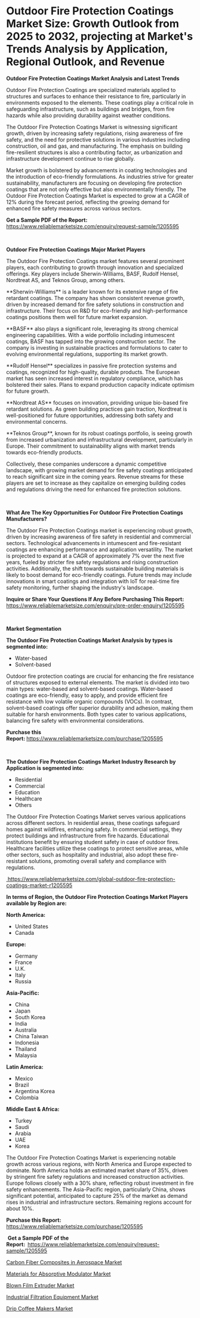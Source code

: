 <p><h1>Outdoor Fire Protection Coatings Market Size: Growth Outlook from 2025 to 2032, projecting at Market's Trends Analysis by Application, Regional Outlook, and Revenue</h1></p><p><strong>Outdoor Fire Protection Coatings Market Analysis and Latest Trends</strong></p>
<p><p>Outdoor Fire Protection Coatings are specialized materials applied to structures and surfaces to enhance their resistance to fire, particularly in environments exposed to the elements. These coatings play a critical role in safeguarding infrastructure, such as buildings and bridges, from fire hazards while also providing durability against weather conditions.</p><p>The Outdoor Fire Protection Coatings Market is witnessing significant growth, driven by increasing safety regulations, rising awareness of fire safety, and the need for protective solutions in various industries including construction, oil and gas, and manufacturing. The emphasis on building fire-resilient structures is also a contributing factor, as urbanization and infrastructure development continue to rise globally.</p><p>Market growth is bolstered by advancements in coating technologies and the introduction of eco-friendly formulations. As industries strive for greater sustainability, manufacturers are focusing on developing fire protection coatings that are not only effective but also environmentally friendly. The Outdoor Fire Protection Coatings Market is expected to grow at a CAGR of 12% during the forecast period, reflecting the growing demand for enhanced fire safety measures across various sectors.</p></p>
<p><strong>Get a Sample PDF of the Report:&nbsp;</strong> <a href="https://www.reliablemarketsize.com/enquiry/request-sample/1205595?utm_campaign=2640&utm_medium=2&utm_source=Github&utm_content=ia&utm_term=26032025&utm_id=outdoor-fire-protection-coatings">https://www.reliablemarketsize.com/enquiry/request-sample/1205595</a></p>
<p>&nbsp;</p>
<p><strong>Outdoor Fire Protection Coatings Major Market Players</strong></p>
<p><p>The Outdoor Fire Protection Coatings market features several prominent players, each contributing to growth through innovation and specialized offerings. Key players include Sherwin-Williams, BASF, Rudolf Hensel, Nordtreat AS, and Teknos Group, among others.</p><p>**Sherwin-Williams** is a leader known for its extensive range of fire retardant coatings. The company has shown consistent revenue growth, driven by increased demand for fire safety solutions in construction and infrastructure. Their focus on R&D for eco-friendly and high-performance coatings positions them well for future market expansion.</p><p>**BASF** also plays a significant role, leveraging its strong chemical engineering capabilities. With a wide portfolio including intumescent coatings, BASF has tapped into the growing construction sector. The company is investing in sustainable practices and formulations to cater to evolving environmental regulations, supporting its market growth.</p><p>**Rudolf Hensel** specializes in passive fire protection systems and coatings, recognized for high-quality, durable products. The European market has seen increased interest in regulatory compliance, which has bolstered their sales. Plans to expand production capacity indicate optimism for future growth.</p><p>**Nordtreat AS** focuses on innovation, providing unique bio-based fire retardant solutions. As green building practices gain traction, Nordtreat is well-positioned for future opportunities, addressing both safety and environmental concerns.</p><p>**Teknos Group**, known for its robust coatings portfolio, is seeing growth from increased urbanization and infrastructural development, particularly in Europe. Their commitment to sustainability aligns with market trends towards eco-friendly products.</p><p>Collectively, these companies underscore a dynamic competitive landscape, with growing market demand for fire safety coatings anticipated to reach significant size in the coming years. Revenue streams for these players are set to increase as they capitalize on emerging building codes and regulations driving the need for enhanced fire protection solutions.</p></p>
<p>&nbsp;</p>
<p><strong>What Are The Key Opportunities For Outdoor Fire Protection Coatings Manufacturers?</strong></p>
<p><p>The Outdoor Fire Protection Coatings market is experiencing robust growth, driven by increasing awareness of fire safety in residential and commercial sectors. Technological advancements in intumescent and fire-resistant coatings are enhancing performance and application versatility. The market is projected to expand at a CAGR of approximately 7% over the next five years, fueled by stricter fire safety regulations and rising construction activities. Additionally, the shift towards sustainable building materials is likely to boost demand for eco-friendly coatings. Future trends may include innovations in smart coatings and integration with IoT for real-time fire safety monitoring, further shaping the industry's landscape.</p></p>
<p><strong>Inquire or Share Your Questions If Any Before Purchasing This Report:</strong> <a href="https://www.reliablemarketsize.com/enquiry/pre-order-enquiry/1205595?utm_campaign=2640&utm_medium=2&utm_source=Github&utm_content=ia&utm_term=26032025&utm_id=outdoor-fire-protection-coatings">https://www.reliablemarketsize.com/enquiry/pre-order-enquiry/1205595</a></p>
<p>&nbsp;</p>
<p><strong>Market Segmentation</strong></p>
<p><strong>The Outdoor Fire Protection Coatings Market Analysis by types is segmented into:</strong></p>
<p><ul><li>Water-based</li><li>Solvent-based</li></ul></p>
<p><p>Outdoor fire protection coatings are crucial for enhancing the fire resistance of structures exposed to external elements. The market is divided into two main types: water-based and solvent-based coatings. Water-based coatings are eco-friendly, easy to apply, and provide efficient fire resistance with low volatile organic compounds (VOCs). In contrast, solvent-based coatings offer superior durability and adhesion, making them suitable for harsh environments. Both types cater to various applications, balancing fire safety with environmental considerations.</p></p>
<p><strong>Purchase this Report:&nbsp;</strong><a href="https://www.reliablemarketsize.com/purchase/1205595?utm_campaign=2640&utm_medium=2&utm_source=Github&utm_content=ia&utm_term=26032025&utm_id=outdoor-fire-protection-coatings">https://www.reliablemarketsize.com/purchase/1205595</a></p>
<p>&nbsp;</p>
<p><strong>The Outdoor Fire Protection Coatings Market Industry Research by Application is segmented into:</strong></p>
<p><ul><li>Residential</li><li>Commercial</li><li>Education</li><li>Healthcare</li><li>Others</li></ul></p>
<p><p>The Outdoor Fire Protection Coatings Market serves various applications across different sectors. In residential areas, these coatings safeguard homes against wildfires, enhancing safety. In commercial settings, they protect buildings and infrastructure from fire hazards. Educational institutions benefit by ensuring student safety in case of outdoor fires. Healthcare facilities utilize these coatings to protect sensitive areas, while other sectors, such as hospitality and industrial, also adopt these fire-resistant solutions, promoting overall safety and compliance with regulations.</p></p>
<p><a href="https://www.reliablemarketsize.com/global-outdoor-fire-protection-coatings-market-r1205595?utm_campaign=2640&utm_medium=2&utm_source=Github&utm_content=ia&utm_term=26032025&utm_id=outdoor-fire-protection-coatings">&nbsp;https://www.reliablemarketsize.com/global-outdoor-fire-protection-coatings-market-r1205595</a></p>
<p><strong>In terms of Region, the Outdoor Fire Protection Coatings Market Players available by Region are:</strong></p>
<p>
    <p> <strong> North America: </strong>
        <ul>
            <li>United States</li>
            <li>Canada</li>
        </ul>
        </p> 
    <p> <strong> Europe: </strong>
        <ul>
            <li>Germany</li>
            <li>France</li>
            <li>U.K.</li>
            <li>Italy</li>
            <li>Russia</li>
        </ul>
        </p> 
    <p> <strong> Asia-Pacific: </strong>
        <ul>
            <li>China</li>
            <li>Japan</li>
            <li>South Korea</li>
            <li>India</li>
            <li>Australia</li>
            <li>China Taiwan</li>
            <li>Indonesia</li>
            <li>Thailand</li>
            <li>Malaysia</li>
        </ul>
        </p> 
    <p> <strong> Latin America: </strong>
        <ul>
            <li>Mexico</li>
            <li>Brazil</li>
            <li>Argentina Korea</li>
            <li>Colombia</li>
        </ul>
        </p> 
    <p> <strong> Middle East & Africa: </strong>
        <ul>
            <li>Turkey</li>
            <li>Saudi</li>
            <li>Arabia</li>
            <li>UAE</li>
            <li>Korea</li>
        </ul>
    </p>
    </p>
<p><p>The Outdoor Fire Protection Coatings Market is experiencing notable growth across various regions, with North America and Europe expected to dominate. North America holds an estimated market share of 35%, driven by stringent fire safety regulations and increased construction activities. Europe follows closely with a 30% share, reflecting robust investment in fire safety enhancements. The Asia-Pacific region, particularly China, shows significant potential, anticipated to capture 25% of the market as demand rises in industrial and infrastructure sectors. Remaining regions account for about 10%.</p></p>
<p><strong>Purchase this Report: </strong><a href="https://www.reliablemarketsize.com/purchase/1205595?utm_campaign=2640&utm_medium=2&utm_source=Github&utm_content=ia&utm_term=26032025&utm_id=outdoor-fire-protection-coatings">https://www.reliablemarketsize.com/purchase/1205595</a></p>
<p>&nbsp;<strong>Get a Sample PDF of the Report:&nbsp;&nbsp;</strong><a href="https://www.reliablemarketsize.com/enquiry/request-sample/1205595?utm_campaign=2640&utm_medium=2&utm_source=Github&utm_content=ia&utm_term=26032025&utm_id=outdoor-fire-protection-coatings">https://www.reliablemarketsize.com/enquiry/request-sample/1205595</a></p>
<p><strong></strong></p>
<p><p><a href="https://github.com/goickpache1m/Market-Research-Report-List-1/blob/main/carbon-fiber-composites-in-aerospace-market.md?utm_campaign=2640&utm_medium=2&utm_source=Github&utm_content=ia&utm_term=26032025&utm_id=outdoor-fire-protection-coatings">Carbon Fiber Composites in Aerospace Market</a></p><p><a href="https://github.com/ChiragRp1/Market-Research-Report-List-7/blob/main/materials-for-absorptive-modulator-market.md?utm_campaign=2640&utm_medium=2&utm_source=Github&utm_content=ia&utm_term=26032025&utm_id=outdoor-fire-protection-coatings">Materials for Absorptive Modulator Market</a></p><p><a href="https://www.linkedin.com/pulse/key-trends-driving-blown-film-extruder-market-growth-96-cagr-cjsne?utm_campaign=2640&utm_medium=2&utm_source=Github&utm_content=ia&utm_term=26032025&utm_id=outdoor-fire-protection-coatings">Blown Film Extruder Market</a></p><p><a href="https://www.linkedin.com/pulse/industrial-filtration-equipment-market-size-global-industry-iddie?utm_campaign=2640&utm_medium=2&utm_source=Github&utm_content=ia&utm_term=26032025&utm_id=outdoor-fire-protection-coatings">Industrial Filtration Equipment Market</a></p><p><a href="https://www.linkedin.com/pulse/drip-coffee-makers-market-scope-business-update-growth-goals-soiqe?utm_campaign=2640&utm_medium=2&utm_source=Github&utm_content=ia&utm_term=26032025&utm_id=outdoor-fire-protection-coatings">Drip Coffee Makers Market</a></p></p>